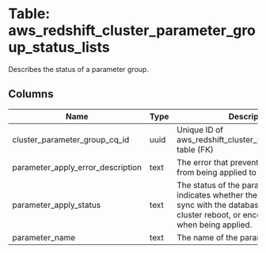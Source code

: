 
# Table: aws_redshift_cluster_parameter_group_status_lists
Describes the status of a parameter group.
## Columns
| Name        | Type           | Description  |
| ------------- | ------------- | -----  |
|cluster_parameter_group_cq_id|uuid|Unique ID of aws_redshift_cluster_parameter_groups table (FK)|
|parameter_apply_error_description|text|The error that prevented the parameter from being applied to the database.|
|parameter_apply_status|text|The status of the parameter that indicates whether the parameter is in sync with the database, waiting for a cluster reboot, or encountered an error when being applied.|
|parameter_name|text|The name of the parameter.|
